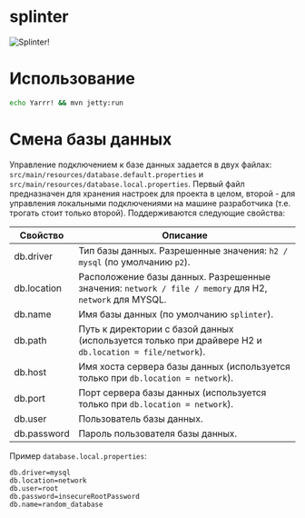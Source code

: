 splinter
========

![Splinter!](http://img3.wikia.nocookie.net/__cb20130921120031/protagonist/ru/images/f/f9/22519539.jpg)

# Использование

```bash
echo Yarrr! && mvn jetty:run
```

# Смена базы данных

Управление подключением к базе данных задается в двух файлах: `src/main/resources/database.default.properties` и
`src/main/resources/database.local.properties`. Первый файл предназначен для хранения настроек для проекта в целом,
второй - для управления локальными подключениями на машине разработчика (т.е. трогать стоит только второй).
Поддерживаются следующие свойства:

| Свойство    | Описание                                                                                               |
|-------------|--------------------------------------------------------------------------------------------------------|
| db.driver   | Тип базы данных. Разрешенные значения: `h2 / mysql` (по умолчанию `р2`).                               |
| db.location | Расположение базы данных. Разрешенные значения: `network / file / memory` для H2, `network` для MYSQL. |
| db.name     | Имя базы данных (по умолчанию `splinter`).                                                             |
| db.path     | Путь к директории с базой данных (используется только при драйвере H2 и `db.location = file/network`). |
| db.host     | Имя хоста сервера базы данных (используется только при `db.location = network`).                       |
| db.port     | Порт сервера базы данных (используется только при `db.location = network`).                            |
| db.user     | Пользователь базы данных.                                                                              |
| db.password | Пароль пользователя базы данных.                                                                       |

Пример `database.local.properties`:

```
db.driver=mysql
db.location=network
db.user=root
db.password=insecureRootPassword
db.name=random_database
```